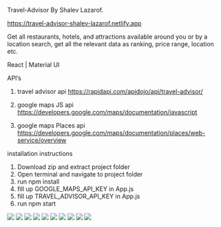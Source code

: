 Travel-Advisor By Shalev Lazarof.

https://travel-advisor-shalev-lazarof.netlify.app

Get all restaurants, hotels, and attractions available around you or by a location search, get all the relevant data as ranking, price range, location etc.

React | Material UI

API’s

1. travel advisor api 
https://rapidapi.com/apidojo/api/travel-advisor/

2. google maps JS api
https://developers.google.com/maps/documentation/javascript

3. google maps Places api
https://developers.google.com/maps/documentation/places/web-service/overview

installation instructions
1. Download zip and extract project folder
2. Open terminal and navigate to project folder
3. run npm install
4. fill up GOOGLE_MAPS_API_KEY in App.js 
5. fill up TRAVEL_ADVISOR_API_KEY in App.js
6. run npm start

![](https://github.com/ShalevL/Travel-Advisor/blob/main/1.png)
![](https://github.com/ShalevL/Travel-Advisor/blob/main/2.png)
![](https://github.com/ShalevL/Travel-Advisor/blob/main/3.png)
![](https://github.com/ShalevL/Travel-Advisor/blob/main/4.png)
![](https://github.com/ShalevL/Travel-Advisor/blob/main/5.png)
![](https://github.com/ShalevL/Travel-Advisor/blob/main/6.png)
![](https://github.com/ShalevL/Travel-Advisor/blob/main/7.png)
![](https://github.com/ShalevL/Travel-Advisor/blob/main/8.png)
![](https://github.com/ShalevL/Travel-Advisor/blob/main/9.png)
![](https://github.com/ShalevL/Travel-Advisor/blob/main/10.png)


